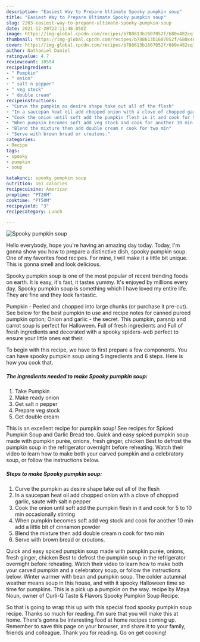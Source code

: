 ```yaml
---
description: "Easiest Way to Prepare Ultimate Spooky pumpkin soup"
title: "Easiest Way to Prepare Ultimate Spooky pumpkin soup"
slug: 2203-easiest-way-to-prepare-ultimate-spooky-pumpkin-soup
date: 2021-12-20T22:11:48.050Z
image: https://img-global.cpcdn.com/recipes/b788613b1607052f/680x482cq70/spooky-pumpkin-soup-recipe-main-photo.jpg
thumbnail: https://img-global.cpcdn.com/recipes/b788613b1607052f/680x482cq70/spooky-pumpkin-soup-recipe-main-photo.jpg
cover: https://img-global.cpcdn.com/recipes/b788613b1607052f/680x482cq70/spooky-pumpkin-soup-recipe-main-photo.jpg
author: Nathaniel Daniel
ratingvalue: 4.7
reviewcount: 10594
recipeingredient:
- " Pumpkin"
- " onion"
- " salt n pepper"
- " veg stock"
- " double cream"
recipeinstructions:
- "Curve the pumpkin as desire shape take out all of the flesh"
- "In a saucepan heat oil add chopped onion with a clove of chopped garlic, saute with salt n pepper"
- "Cook the onion until soft add the pumpkin flesh in it and cook for 5 to 10 min occasionally stirring"
- "When pumpkin becomes soft add veg stock and cook for another 10 min add a little bit of cinnamon powder"
- "Blend the mixture then add double cream n cook for two min"
- "Serve with brown bread or croutons."
categories:
- Recipe
tags:
- spooky
- pumpkin
- soup

katakunci: spooky pumpkin soup 
nutrition: 161 calories
recipecuisine: American
preptime: "PT26M"
cooktime: "PT50M"
recipeyield: "3"
recipecategory: Lunch

---
```



![Spooky pumpkin soup](https://img-global.cpcdn.com/recipes/b788613b1607052f/680x482cq70/spooky-pumpkin-soup-recipe-main-photo.jpg)

Hello everybody, hope you're having an amazing day today. Today, I'm gonna show you how to prepare a distinctive dish, spooky pumpkin soup. One of my favorites food recipes. For mine, I will make it a little bit unique. This is gonna smell and look delicious.

Spooky pumpkin soup is one of the most popular of recent trending foods on earth. It is easy, it's fast, it tastes yummy. It's enjoyed by millions every day. Spooky pumpkin soup is something which I have loved my entire life. They are fine and they look fantastic.

Pumpkin - Peeled and chopped into large chunks (or purchase it pre-cut). See below for the best pumpkin to use and recipe notes for canned pureed pumpkin option; Onion and garlic - the secret. This pumpkin, parsnip and carrot soup is perfect for Halloween. Full of fresh ingredients and Full of fresh ingredients and decorated with a spooky spiders-web perfect to ensure your little ones eat their.


To begin with this recipe, we have to first prepare a few components. You can have spooky pumpkin soup using 5 ingredients and 6 steps. Here is how you cook that.

<!--inarticleads1-->

##### The ingredients needed to make Spooky pumpkin soup:

1. Take  Pumpkin
1. Make ready  onion
1. Get  salt n pepper
1. Prepare  veg stock
1. Get  double cream


This is an excellent recipe for pumpkin soup! See recipes for Spiced Pumpkin Soup and Garlic Bread too. Quick and easy spiced pumpkin soup made with pumpkin purée, onions, fresh ginger, chicken Best to defrost the pumpkin soup in the refrigerator overnight before reheating. Watch their video to learn how to make both your carved pumpkin and a celebratory soup, or follow the instructions below. 

<!--inarticleads2-->

##### Steps to make Spooky pumpkin soup:

1. Curve the pumpkin as desire shape take out all of the flesh
1. In a saucepan heat oil add chopped onion with a clove of chopped garlic, saute with salt n pepper
1. Cook the onion until soft add the pumpkin flesh in it and cook for 5 to 10 min occasionally stirring
1. When pumpkin becomes soft add veg stock and cook for another 10 min add a little bit of cinnamon powder
1. Blend the mixture then add double cream n cook for two min
1. Serve with brown bread or croutons.


Quick and easy spiced pumpkin soup made with pumpkin purée, onions, fresh ginger, chicken Best to defrost the pumpkin soup in the refrigerator overnight before reheating. Watch their video to learn how to make both your carved pumpkin and a celebratory soup, or follow the instructions below. Winter warmer with bean and pumpkin soup. The colder autumnal weather means soup in this house, and with it spooky Halloween time so time for pumpkins. This is a pick up a pumpkin on the way..recipe by Maya Noun, owner of Curli-Q Taste & Flavors Spooky Pumpkin Soup Recipe. 

So that is going to wrap this up with this special food spooky pumpkin soup recipe. Thanks so much for reading. I'm sure that you will make this at home. There's gonna be interesting food at home recipes coming up. Remember to save this page on your browser, and share it to your family, friends and colleague. Thank you for reading. Go on get cooking!
